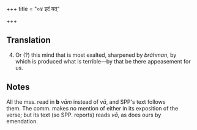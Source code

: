 +++
title = "०४ इदं यत्"

+++
## Translation
4. Or (?) this mind that is most exalted, sharpened by *bráhman*, by  
which is produced what is terrible—by that be there appeasement for us.

## Notes
All the mss. read in **b** *vām* instead of *vā*, and SPP's text follows  
them. The comm. makes no mention of either in its exposition of the  
verse; but its text (so SPP. reports) reads *vā*, as does ours by  
emendation.
